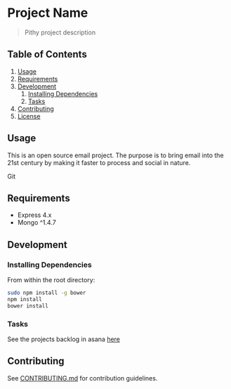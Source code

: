 # Project Name

> Pithy project description

## Table of Contents

1. [Usage](#Usage)
1. [Requirements](#requirements)
1. [Development](#development)
    1. [Installing Dependencies](#installing-dependencies)
    1. [Tasks](#tasks)
1. [Contributing](#contributing)
1. [License](#license)

## Usage

This is an open source email project. The purpose is to bring email into the 21st century by making it faster to process and social in nature.

Git

## Requirements

- Express 4.x
- Mongo ^1.4.7

## Development

### Installing Dependencies

From within the root directory:

```sh
sudo npm install -g bower
npm install
bower install
```

### Tasks

See the projects backlog in asana [here](https://app.asana.com/0/14550467283107/14610858352600)

## Contributing

See [CONTRIBUTING.md](CONTRIBUTING.md) for contribution guidelines.
